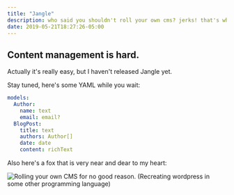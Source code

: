 ```yaml
---
title: "Jangle"
description: who said you shouldn't roll your own cms? jerks! that's who.
date: 2019-05-21T18:27:26-05:00
---
```


## Content management is hard.

Actually it's really easy, but I haven't released Jangle yet.

Stay tuned, here's some YAML while you wait:

```yaml
models:
  Author:
    name: text
    email: email?
  BlogPost:
    title: text
    authors: Author[]
    date: date
    content: richText
```

Also here's a fox that is very near and dear to my heart:

![Rolling your own CMS for no good reason. (Recreating wordpress in some other programming language)](https://pbs.twimg.com/media/Cxjbj25UkAAW0fb.jpg)